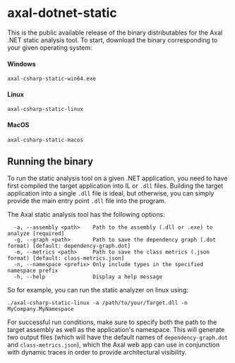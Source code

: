 # axal-dotnet-static

This is the public available release of the binary distributables for the Axal .NET static analysis tool. To start, download the binary corresponding to your given operating system:

#### Windows
```
axal-csharp-static-win64.exe
```

#### Linux
```
axal-csharp-static-linux
```

#### MacOS
```
axal-csharp-static-macos
```

## Running the binary
To run the static analysis tool on a given .NET application, you need to have first compiled the target application into IL or `.dll` files. Building the target application into a single `.dll` file is ideal, but otherwise, you can simply provide the main entry point `.dll` file into the program. 

The Axal static analysis tool has the following options:
```
  -a, --assembly <path>    Path to the assembly (.dll or .exe) to analyze [required]
  -g, --graph <path>       Path to save the dependency graph (.dot format) [default: dependency-graph.dot]
  -m, --metrics <path>     Path to save the class metrics (.json format) [default: class-metrics.json]
  -n, --namespace <prefix> Only include types in the specified namespace prefix
  -h, --help               Display a help message
```

So for example, you can run the static analyzer on linux using:
```
./axal-csharp-static-linux -a /path/to/your/Target.dll -n MyCompany.MyNamespace
```
For successful run conditions, make sure to specify both the path to the target assembly as well as the application's namespace. This will generate two output files (which will have the default names of `dependency-graph.dot` and `class-metrics.json`), which the Axal web app can use in conjunction with dynamic traces in order to provide architectural visibility.
